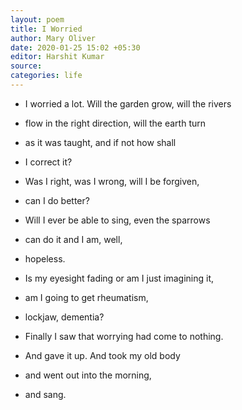 ```yaml
---
layout: poem
title: I Worried 
author: Mary Oliver
date: 2020-01-25 15:02 +05:30
editor: Harshit Kumar
source: 
categories: life
---
```


- I worried a lot. Will the garden grow, will the rivers
- flow in the right direction, will the earth turn
- as it was taught, and if not how shall
- I correct it?

- Was I right, was I wrong, will I be forgiven,
- can I do better?

- Will I ever be able to sing, even the sparrows
- can do it and I am, well,
- hopeless.

- Is my eyesight fading or am I just imagining it,
- am I going to get rheumatism,
- lockjaw, dementia?

- Finally I saw that worrying had come to nothing.
- And gave it up. And took my old body
- and went out into the morning,
- and sang.
